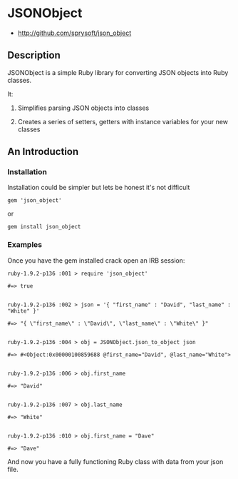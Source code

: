 # JSONObject

* http://github.com/sprysoft/json_object

## Description

JSONObject is a simple Ruby library for converting JSON objects into Ruby classes. 

It:

1. Simplifies parsing JSON objects into classes

2. Creates a series of setters, getters with instance variables for your new classes

## An Introduction

### Installation

Installation could be simpler but lets be honest it's not difficult

    gem 'json_object'

or

    gem install json_object


### Examples

Once you have the gem installed crack open an IRB session:
```
ruby-1.9.2-p136 :001 > require 'json_object'

#=> true 
 

ruby-1.9.2-p136 :002 > json = '{ "first_name" : "David", "last_name" : "White" }'

#=> "{ \"first_name\" : \"David\", \"last_name\" : \"White\" }" 
 

ruby-1.9.2-p136 :004 > obj = JSONObject.json_to_object json

#=> #<Object:0x00000100859688 @first_name="David", @last_name="White"> 
 

ruby-1.9.2-p136 :006 > obj.first_name

#=> "David" 
 

ruby-1.9.2-p136 :007 > obj.last_name

#=> "White" 
 

ruby-1.9.2-p136 :010 > obj.first_name = "Dave"

#=> "Dave" 
```
And now you have a fully functioning Ruby class with data from your json file.